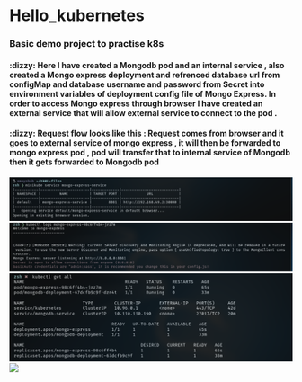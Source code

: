 # Hello_kubernetes
<h3> Basic demo project to practise k8s</h3>

<h4>:dizzy: Here I have created a Mongodb pod and an internal service , also created a Mongo express deployment and refrenced database url from configMap and database username and password from Secret into environment variables of deployment config file of Mongo Express. In order to access Mongo express through browser I have created an external service that will allow external service to connect to the pod .
</h4>

<h4> 
:dizzy: Request flow looks like this :
Request comes from browser and it goes to external service of mongo express , it will then be forwarded to mongo express pod , pod will transfer that to internal service of Mongodb then it gets forwarded to Mongodb pod </h4>
<img src ="https://github.com/Annoyshah/Hello_kubernetes/blob/main/Images/demo-proj1.png">
<img src ="https://github.com/Annoyshah/Hello_kubernetes/blob/main/Images/demo-proj2.png">
<img src ="https://github.com/Annoyshah/Hello_kubernetes/blob/main/Images/demo-proj3.png">
<img src ="https://github.com/Annoyshah/Hello_kubernetes/blob/main/Images/demo-proj4(copy 1).png">
